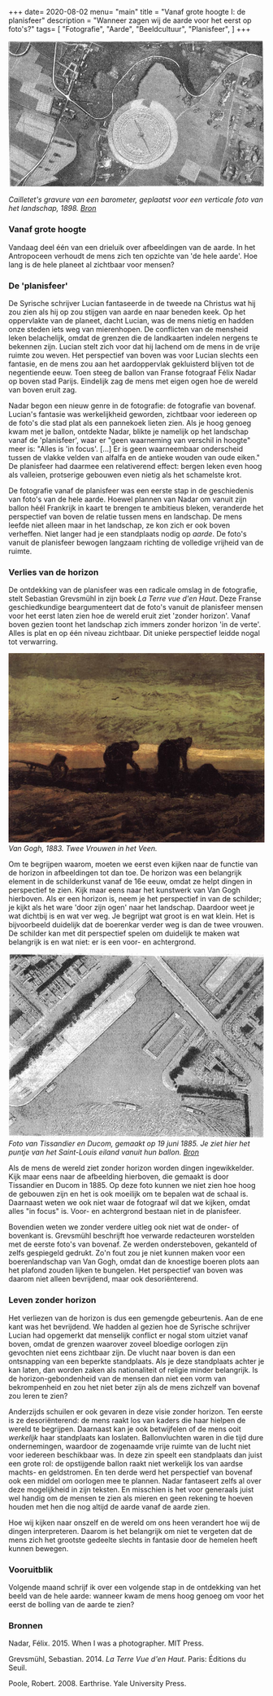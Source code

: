 +++
date= 2020-08-02
menu= "main"
title = "Vanaf grote hoogte I: de planisfeer"
description = "Wanneer zagen wij de aarde voor het eerst op foto's?"
tags= [
    "Fotografie",
    "Aarde",
    "Beeldcultuur",
    "Planisfeer",
]
+++

![](https://github.com/Boreque/deklos/blob/master/static/images/cailletet_1898.png?raw=true "Cailletet")

*Cailletet's gravure van een barometer, geplaatst voor een verticale foto van het landschap, 1898. [Bron](http://cnum.cnam.fr/CGI/fpage.cgi?4KY28.50/69/100/536/5/420)*

<!--more-->

### Vanaf grote hoogte
 
Vandaag deel één van een drieluik over afbeeldingen van de aarde. In het Antropoceen verhoudt de mens zich ten opzichte van 'de hele aarde'. Hoe lang is de hele planeet al zichtbaar voor mensen?

### De 'planisfeer'
 
De Syrische schrijver Lucian fantaseerde in de tweede na Christus wat hij zou zien als hij op zou stijgen van aarde en naar beneden keek. Op het oppervlakte van de planeet, dacht Lucian, was de mens nietig en hadden onze steden iets weg van mierenhopen. De conflicten van de mensheid leken belachelijk, omdat de grenzen die de landkaarten indelen nergens te bekennen zijn. Lucian stelt zich voor dat hij lachend om de mens in de vrije ruimte zou weven. Het perspectief van boven was voor Lucian slechts een fantasie, en de mens zou aan het aardoppervlak gekluisterd blijven tot de negentiende eeuw. Toen steeg de ballon van Franse fotograaf Félix Nadar op boven stad Parijs. Eindelijk zag de mens met eigen ogen hoe de wereld van boven eruit zag.

Nadar begon een nieuw genre in de fotografie: de fotografie van bovenaf. Lucian's fantasie was werkelijkheid geworden, zichtbaar voor iedereen op de foto's die stad plat als een pannekoek lieten zien. Als je hoog genoeg kwam met je ballon, ontdekte Nadar, blikte je namelijk op het landschap vanaf de 'planisfeer', waar er "geen waarneming van verschil in hoogte" meer is: "Alles is 'in focus'. [...] Er is geen waarneembaar onderscheid tussen de vlakke velden van alfalfa en de antieke wouden van oude eiken." De planisfeer had daarmee een relativerend effect: bergen leken even hoog als valleien, protserige gebouwen even nietig als het schamelste krot.

De fotografie vanaf de planisfeer was een eerste stap in de geschiedenis van foto's van de hele aarde. Hoewel plannen van Nadar om vanuit zijn ballon héél Frankrijk in kaart te brengen te ambitieus bleken, veranderde het perspectief van boven de relatie tussen mens en landschap. De mens leefde niet alleen maar in het landschap, ze kon zich er ook boven verheffen. Niet langer had je een standplaats nodig op *aarde*. De foto's vanuit de planisfeer bewogen langzaam richting de volledige vrijheid van de ruimte. 

### Verlies van de horizon
 
De ontdekking van de planisfeer was een radicale omslag in de fotografie, stelt Sebastian Grevsmühl in zijn boek *La Terre vue d'en Haut*. Deze Franse geschiedkundige beargumenteert dat de foto's vanuit de planisfeer mensen voor het eerst laten zien hoe de wereld eruit ziet 'zonder horizon'. Vanaf boven gezien toont het landschap zich immers zonder horizon 'in de verte'. Alles is plat en op één niveau zichtbaar. Dit unieke perspectief leidde nogal tot verwarring. 

![](https://github.com/Boreque/deklos/blob/master/static/images/vangogh_1883_two_peasant_women.jpg?raw=true "Cailletet")
*Van Gogh, 1883. Twee Vrouwen in het Veen.*

Om te begrijpen waarom, moeten we eerst even kijken naar de functie van de horizon in afbeeldingen tot dan toe. De horizon was een belangrijk element in de schilderkunst vanaf de 16e eeuw, omdat ze helpt dingen in perspectief te zien. Kijk maar eens naar het kunstwerk van Van Gogh hierboven. Als er een horizon is, neem je het perspectief in van de schilder; je kijkt als het ware 'door zijn ogen' naar het landschap. Daardoor weet je wat dichtbij is en wat ver weg. Je begrijpt wat groot is en wat klein. Het is bijvoorbeeld duidelijk dat de boerenkar verder weg is dan de twee vrouwen. De schilder kan met dit perspectief spelen om duidelijk te maken wat belangrijk is en wat niet: er is een voor- en achtergrond. 

![](https://github.com/Boreque/deklos/blob/master/static/images/tissandier.png?raw=true "Tissandier")
*Foto van Tissandier en Ducom, gemaakt op 19 juni 1885. Je ziet hier het puntje van het Saint-Louis eiland vanuit hun ballon. [Bron](http://cnum.cnam.fr/CGI/fpage.cgi?4KY28.25/69/80/432/8/420)*

Als de mens de wereld ziet zonder horizon worden dingen ingewikkelder. Kijk maar eens naar de afbeelding hierboven, die gemaakt is door Tissandier en Ducom in 1885.  Op deze foto kunnen we niet zien hoe hoog de gebouwen zijn en het is ook moeilijk om te bepalen wat de schaal is. Daarnaast weten we ook niet waar de fotograaf wil dat we kijken, omdat alles "in focus" is. Voor- en achtergrond bestaan niet in de planisfeer. 

Bovendien weten we zonder verdere uitleg ook niet wat de onder- of bovenkant is. Grevsmühl beschrijft hoe verwarde redacteuren worstelden met de eerste foto's van bovenaf. Ze werden ondersteboven, gekanteld of zelfs gespiegeld gedrukt. Zo'n fout zou je niet kunnen maken voor een boerenlandschap van Van Gogh, omdat dan de knoestige boeren plots aan het plafond zouden lijken te bungelen. Het perspectief van boven was daarom niet alleen bevrijdend, maar ook desoriënterend.

### Leven zonder horizon

Het verliezen van de horizon is dus een gemengde gebeurtenis. Aan de ene kant was het bevrijdend. We hadden al gezien hoe de Syrische schrijver Lucian had opgemerkt dat menselijk conflict er nogal stom uitziet vanaf boven, omdat de grenzen waarover zoveel bloedige oorlogen zijn gevochten niet eens zichtbaar zijn. De vlucht naar boven is dan een ontsnapping van een beperkte standplaats. Als je deze standplaats achter je kan laten, dan worden zaken als nationaliteit of religie minder belangrijk. Is de horizon-gebondenheid van de mensen dan niet een vorm van bekrompenheid en zou het niet beter zijn als de mens zichzelf van bovenaf zou leren te zien?

Anderzijds schuilen er ook gevaren in deze visie zonder horizon. Ten eerste is ze desoriënterend: de mens raakt los van kaders die haar hielpen de wereld te begrijpen. Daarnaast kan je ook betwijfelen of de mens ooit *werkelijk* haar standplaats kan loslaten. Ballonvluchten waren in die tijd dure ondernemingen, waardoor de zogenaamde vrije ruimte van de lucht niet voor iedereen beschikbaar was. In deze zin speelt een standplaats dan juist een grote rol: de opstijgende ballon raakt niet werkelijk los van aardse machts- en geldstromen. En ten derde werd het perspectief van bovenaf ook een middel om oorlogen mee te plannen. Nadar fantaseert zelfs al over deze mogelijkheid in zijn teksten. En misschien is het voor generaals juist wel handig om de mensen te zien als mieren en geen rekening te hoeven houden met hen die nog altijd de aarde vanaf de aarde zien.

Hoe wij kijken naar onszelf en de wereld om ons heen verandert hoe wij de dingen interpreteren. Daarom is het belangrijk om niet te vergeten dat de mens zich het grootste gedeelte slechts in fantasie door de hemelen heeft kunnen bewegen.

### Vooruitblik

Volgende maand schrijf ik over een volgende stap in de ontdekking van het beeld van de hele aarde: wanneer kwam de mens hoog genoeg om voor het eerst de bolling van de aarde te zien?

### Bronnen

Nadar, Félix. 2015. When I was a photographer. MIT Press. 

Grevsmühl, Sebastian. 2014. *La Terre Vue d'en Haut*. Paris: Éditions du Seuil. 

Poole, Robert. 2008. Earthrise. Yale University Press. 

